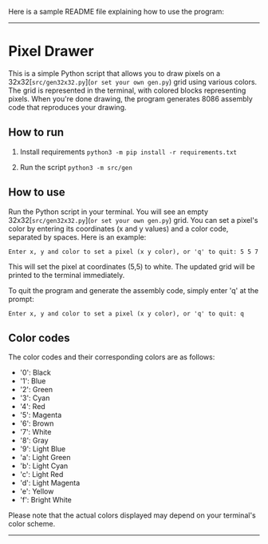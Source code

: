 Here is a sample README file explaining how to use the program:

---

# Pixel Drawer

This is a simple Python script that allows you to draw pixels on a 32x32[`src/gen32x32.py`](`or set your own gen.py`) grid using various colors. The grid is represented in the terminal, with colored blocks representing pixels. When you're done drawing, the program generates 8086 assembly code that reproduces your drawing.

## How to run
1. Install requirements
```python3 -m pip install -r requirements.txt```

2. Run the script
```python3 -m src/gen```
## How to use

Run the Python script in your terminal. You will see an empty 32x32[`src/gen32x32.py`](`or set your own gen.py`) grid. You can set a pixel's color by entering its coordinates (x and y values) and a color code, separated by spaces. Here is an example:

```
Enter x, y and color to set a pixel (x y color), or 'q' to quit: 5 5 7
```

This will set the pixel at coordinates (5,5) to white. The updated grid will be printed to the terminal immediately.

To quit the program and generate the assembly code, simply enter 'q' at the prompt:

```
Enter x, y and color to set a pixel (x y color), or 'q' to quit: q
```

## Color codes

The color codes and their corresponding colors are as follows:

- '0': Black
- '1': Blue
- '2': Green
- '3': Cyan
- '4': Red
- '5': Magenta
- '6': Brown
- '7': White
- '8': Gray
- '9': Light Blue
- 'a': Light Green
- 'b': Light Cyan
- 'c': Light Red
- 'd': Light Magenta
- 'e': Yellow
- 'f': Bright White

Please note that the actual colors displayed may depend on your terminal's color scheme.

---

